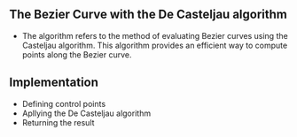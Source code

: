 ## The Bezier Curve with the De Casteljau algorithm
* The algorithm refers to the method of evaluating Bezier curves using the Casteljau algorithm. This algorithm provides an efficient way to compute points along the Bezier curve.
## Implementation
* Defining control points
* Apllying the De Casteljau algorithm
* Returning the result

